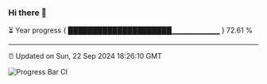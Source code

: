 ### Hi there 👋

⏳ Year progress { █████████████████████▁▁▁▁▁▁▁▁▁ } 72.61 %

---

⏰ Updated on Sun, 22 Sep 2024 18:26:10 GMT

![Progress Bar CI](https://github.com/ZhaoGui/ZhaoGui/workflows/Progress%20Bar%20CI/badge.svg)
